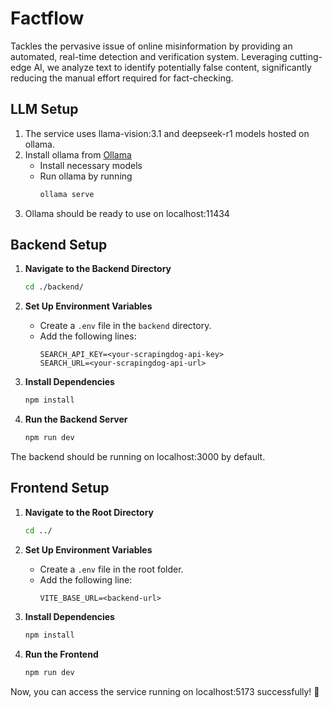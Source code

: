 # Factflow
 Tackles the pervasive issue of online misinformation by providing an automated, real-time detection and verification system. Leveraging cutting-edge AI, we analyze text to identify potentially false content, significantly reducing the manual effort required for fact-checking.
## LLM Setup
1. The service uses llama-vision:3.1 and deepseek-r1 models hosted on ollama.
2. Install ollama from [Ollama](https://ollama.com/)
    - Install necessary models
    - Run ollama by running 
        ```sh
        ollama serve 
        ```
3. Ollama should be ready to use on localhost:11434 
## Backend Setup

1. **Navigate to the Backend Directory**
   ```sh
   cd ./backend/
   ```

2. **Set Up Environment Variables**
   - Create a `.env` file in the `backend` directory.
   - Add the following lines:
     ```env
     SEARCH_API_KEY=<your-scrapingdog-api-key>
     SEARCH_URL=<your-scrapingdog-api-url>
     ```

3. **Install Dependencies**
   ```sh
   npm install
   ```

4. **Run the Backend Server**
   ```sh
   npm run dev
   ```

The backend should be running on localhost:3000 by default.

## Frontend Setup

1. **Navigate to the Root Directory**
   ```sh
   cd ../
   ```

2. **Set Up Environment Variables**
   - Create a `.env` file in the root folder.
   - Add the following line:
     ```env
     VITE_BASE_URL=<backend-url>
     ```

3. **Install Dependencies**
   ```sh
   npm install
   ```

4. **Run the Frontend**
   ```sh
   npm run dev
   ```

Now, you can access the service running on localhost:5173 successfully! 🎉
